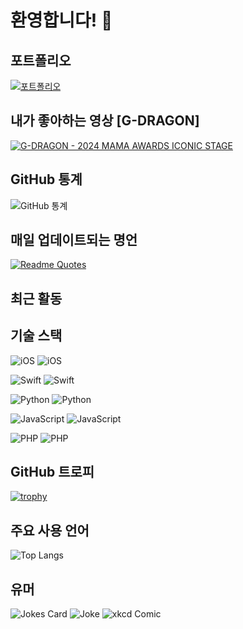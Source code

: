 # 환영합니다! 👋

## 포트폴리오 
[![포트폴리오](https://img.shields.io/badge/포트폴리오-FF4088?style=for-the-badge&logo=GitHub&logoColor=white)](https://zlem8952.github.io/remind.github.io/)

## 내가 좋아하는 영상 [G-DRAGON]

[![G-DRAGON - 2024 MAMA AWARDS ICONIC STAGE](https://img.youtube.com/vi/jNjmTYxeIgU/0.jpg)](https://www.youtube.com/watch?v=jNjmTYxeIgU "G-DRAGON - 2024 MAMA AWARDS ICONIC STAGE")


## GitHub 통계
![GitHub 통계](https://github-readme-stats.vercel.app/api?username=zlem8952&show_icons=true&theme=radical)

## 매일 업데이트되는 명언
[![Readme Quotes](https://quotes-github-readme.vercel.app/api?type=horizontal&theme=dark)](https://github.com/piyushsuthar/github-readme-quotes)

## 최근 활동
<!--START_SECTION:activity-->
<!--END_SECTION:activity-->

## 기술 스택
![iOS](https://img.shields.io/badge/iOS-000000?style=for-the-badge&logo=ios&logoColor=white)
![iOS](https://img.shields.io/badge/Skill-70%25-brightgreen?style=for-the-badge&labelColor=000000)

![Swift](https://img.shields.io/badge/Swift-FA7343?style=for-the-badge&logo=swift&logoColor=white)
![Swift](https://img.shields.io/badge/Skill-75%25-brightgreen?style=for-the-badge&labelColor=FA7343)

![Python](https://img.shields.io/badge/Python-3776AB?style=for-the-badge&logo=Python&logoColor=white)
![Python](https://img.shields.io/badge/Skill-85%25-brightgreen?style=for-the-badge&labelColor=3776AB)

![JavaScript](https://img.shields.io/badge/JavaScript-F7DF1E?style=for-the-badge&logo=javascript&logoColor=black)
![JavaScript](https://img.shields.io/badge/Skill-80%25-brightgreen?style=for-the-badge&labelColor=F7DF1E)

![PHP](https://img.shields.io/badge/PHP-777BB4?style=for-the-badge&logo=php&logoColor=white)
![PHP](https://img.shields.io/badge/Skill-60%25-brightgreen?style=for-the-badge&labelColor=777BB4)


## GitHub 트로피
[![trophy](https://github-profile-trophy.vercel.app/?username=zlem8952)](https://github.com/ryo-ma/github-profile-trophy)

## 주요 사용 언어
![Top Langs](https://github-readme-stats.vercel.app/api/top-langs/?username=zlem8952&layout=compact)


## 유머
![Jokes Card](https://readme-jokes.vercel.app/api)
![Joke](https://api.chucknorris.io/jokes/random?category=dev)
![xkcd Comic](https://imgs.xkcd.com/comics/compiling.png)
